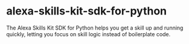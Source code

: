 # alexa-skills-kit-sdk-for-python
The Alexa Skills Kit SDK for Python helps you get a skill up and running quickly, letting you focus on skill logic instead of boilerplate code. 
